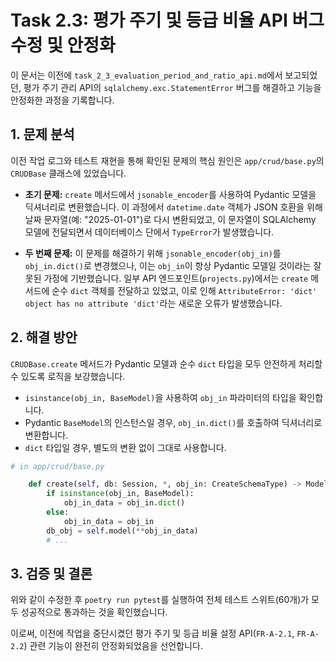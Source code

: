 # Task 2.3: 평가 주기 및 등급 비율 API 버그 수정 및 안정화

이 문서는 이전에 `task_2_3_evaluation_period_and_ratio_api.md`에서 보고되었던, 평가 주기 관리 API의 `sqlalchemy.exc.StatementError` 버그를 해결하고 기능을 안정화한 과정을 기록합니다.

## 1. 문제 분석

이전 작업 로그와 테스트 재현을 통해 확인된 문제의 핵심 원인은 `app/crud/base.py`의 `CRUDBase` 클래스에 있었습니다.

- **초기 문제:** `create` 메서드에서 `jsonable_encoder`를 사용하여 Pydantic 모델을 딕셔너리로 변환했습니다. 이 과정에서 `datetime.date` 객체가 JSON 호환을 위해 날짜 문자열(예: "2025-01-01")로 다시 변환되었고, 이 문자열이 SQLAlchemy 모델에 전달되면서 데이터베이스 단에서 `TypeError`가 발생했습니다.

- **두 번째 문제:** 이 문제를 해결하기 위해 `jsonable_encoder(obj_in)`를 `obj_in.dict()`로 변경했으나, 이는 `obj_in`이 항상 Pydantic 모델일 것이라는 잘못된 가정에 기반했습니다. 일부 API 엔드포인트(`projects.py`)에서는 `create` 메서드에 순수 `dict` 객체를 전달하고 있었고, 이로 인해 `AttributeError: 'dict' object has no attribute 'dict'`라는 새로운 오류가 발생했습니다.

## 2. 해결 방안

`CRUDBase.create` 메서드가 Pydantic 모델과 순수 `dict` 타입을 모두 안전하게 처리할 수 있도록 로직을 보강했습니다.

- `isinstance(obj_in, BaseModel)`을 사용하여 `obj_in` 파라미터의 타입을 확인합니다.
- Pydantic `BaseModel`의 인스턴스일 경우, `obj_in.dict()`를 호출하여 딕셔너리로 변환합니다.
- `dict` 타입일 경우, 별도의 변환 없이 그대로 사용합니다.

```python
# in app/crud/base.py

    def create(self, db: Session, *, obj_in: CreateSchemaType) -> ModelType:
        if isinstance(obj_in, BaseModel):
            obj_in_data = obj_in.dict()
        else:
            obj_in_data = obj_in
        db_obj = self.model(**obj_in_data)
        # ...
```

## 3. 검증 및 결론

위와 같이 수정한 후 `poetry run pytest`를 실행하여 전체 테스트 스위트(60개)가 모두 성공적으로 통과하는 것을 확인했습니다.

이로써, 이전에 작업을 중단시켰던 평가 주기 및 등급 비율 설정 API(`FR-A-2.1`, `FR-A-2.2`) 관련 기능이 완전히 안정화되었음을 선언합니다.
